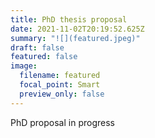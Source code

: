 ```yaml
---
title: PhD thesis proposal
date: 2021-11-02T20:19:52.625Z
summary: "![](featured.jpeg)"
draft: false
featured: false
image:
  filename: featured
  focal_point: Smart
  preview_only: false
---
```

PhD proposal in progress
